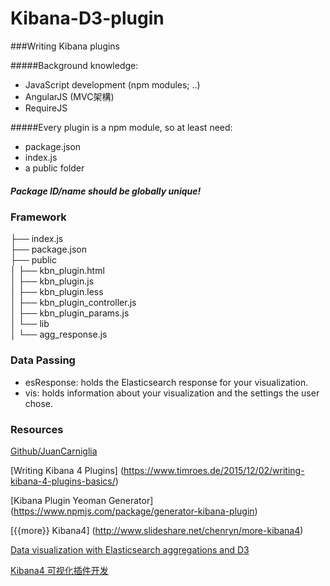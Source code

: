 # Kibana-D3-plugin

###Writing Kibana plugins

#####Background knowledge:
  * JavaScript development (npm modules; ..)
  * AngularJS (MVC架構)
  * RequireJS
  
#####Every plugin is a npm module, so at least need: 
* package.json 
* index.js
* a public folder

##### Package ID/name should be globally unique!


### Framework 
├── index.js  
├── package.json  
├── public  
│   ├── kbn_plugin.html  
│   ├── kbn_plugin.js  
│   ├── kbn_plugin.less  
│   ├── kbn_plugin_controller.js  
│   ├── kbn_plugin_params.js  
│   └── lib  
│        └── agg_response.js  

### Data Passing
* esResponse: holds the Elasticsearch response for your visualization. 
* vis: holds information about your visualization and the settings the user chose.

### Resources
[Github/JuanCarniglia](https://github.com/JuanCarniglia/kbn_boxplot_violin_vis/tree/master/public)

[Writing Kibana 4 Plugins] (https://www.timroes.de/2015/12/02/writing-kibana-4-plugins-basics/)

[Kibana Plugin Yeoman Generator] (https://www.npmjs.com/package/generator-kibana-plugin)

[{{more}} Kibana4]  (http://www.slideshare.net/chenryn/more-kibana4)

[Data visualization with Elasticsearch aggregations and D3](https://www.elastic.co/blog/data-visualization-elasticsearch-aggregations)

[Kibana4 可视化插件开发](https://github.com/chenryn/ELKstack-guide-cn/blob/master/kibana/v4/plugin/vis-develop.md)


